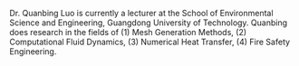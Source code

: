 Dr. Quanbing Luo is currently a lecturer at the School of Environmental Science and Engineering, Guangdong University of Technology. Quanbing does research in the fields of (1) Mesh Generation Methods, (2) Computational Fluid Dynamics, (3) Numerical Heat Transfer, (4) Fire Safety Engineering. 

<!---
Quanbing-Luo/Quanbing-Luo is a ✨ special ✨ repository because its `README.md` (this file) appears on your GitHub profile.
You can click the Preview link to take a look at your changes.
--->

